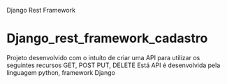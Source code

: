 ﻿Django Rest Framework
# Django_rest_framework_cadastro

Projeto desenvolvido com o intuíto de criar uma API para utilizar os seguintes recursos GET, POST PUT, DELETE
Está API é desenvolvida pela linguagem python, framework Django
